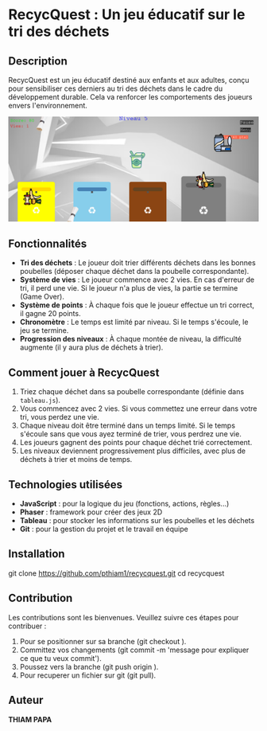 # RecycQuest : Un jeu éducatif sur le tri des déchets

## Description

RecycQuest est un jeu éducatif destiné aux enfants et aux adultes, conçu pour sensibiliser ces derniers au tri des déchets dans le cadre du développement durable. Cela va renforcer les comportements des joueurs envers l'environnement.

![alt text](image.png)

## Fonctionnalités

- **Tri des déchets** : Le joueur doit trier différents déchets dans les bonnes poubelles (déposer chaque déchet dans la poubelle correspondante).
- **Système de vies** : Le joueur commence avec 2 vies. En cas d'erreur de tri, il perd une vie. Si le joueur n'a plus de vies, la partie se termine (Game Over).
- **Système de points** : À chaque fois que le joueur effectue un tri correct, il gagne 20 points.
- **Chronomètre** : Le temps est limité par niveau. Si le temps s'écoule, le jeu se termine.
- **Progression des niveaux** : À chaque montée de niveau, la difficulté augmente (il y aura plus de déchets à trier).

## Comment jouer à RecycQuest

1. Triez chaque déchet dans sa poubelle correspondante (définie dans `tableau.js`).
2. Vous commencez avec 2 vies. Si vous commettez une erreur dans votre tri, vous perdez une vie.
3. Chaque niveau doit être terminé dans un temps limité. Si le temps s'écoule sans que vous ayez terminé de trier, vous perdrez une vie.
4. Les joueurs gagnent des points pour chaque déchet trié correctement.
5. Les niveaux deviennent progressivement plus difficiles, avec plus de déchets à trier et moins de temps.

## Technologies utilisées

- **JavaScript** : pour la logique du jeu (fonctions, actions, règles...)
- **Phaser** : framework pour créer des jeux 2D
- **Tableau** : pour stocker les informations sur les poubelles et les déchets
- **Git** : pour la gestion du projet et le travail en équipe


## Installation


git clone https://github.com/pthiam1/recycquest.git
cd recycquest


## Contribution

Les contributions sont les bienvenues. Veuillez suivre ces étapes pour contribuer :

1. Pour se positionner sur sa branche (git checkout ).
2. Committez vos changements (git commit -m 'message pour expliquer ce que tu veux commit').
3. Poussez vers la branche (git push origin <nom de la branche >).
4. Pour recuperer un fichier sur git (git pull).

## Auteur 
**THIAM PAPA**

